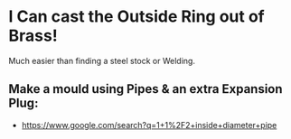 # I Can cast the Outside Ring out of Brass!

Much easier than finding a steel stock or Welding.

## Make a mould using Pipes & an extra Expansion Plug:
- https://www.google.com/search?q=1+1%2F2+inside+diameter+pipe
